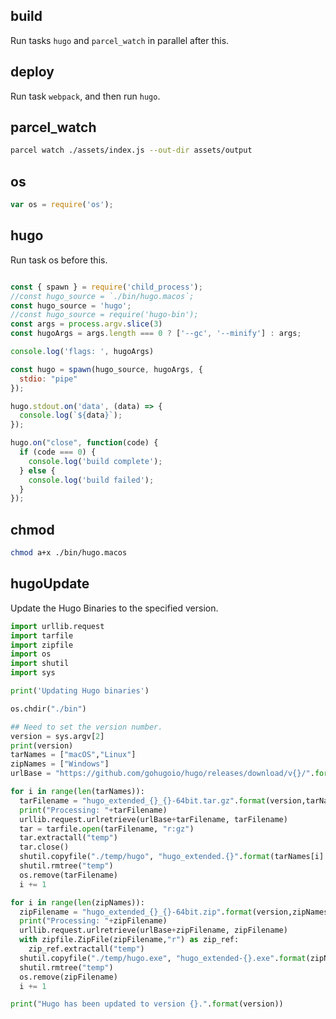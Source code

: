 <!-- https://github.com/egoist/maid -->
## build

Run tasks `hugo` and `parcel_watch` in parallel after this.

## deploy

Run task `webpack`, and then run `hugo`.

## parcel_watch

```bash
parcel watch ./assets/index.js --out-dir assets/output
```

## os
```js
var os = require('os');
```

## hugo

Run task os before this.

```js

const { spawn } = require('child_process');
//const hugo_source = `./bin/hugo.macos`;
const hugo_source = 'hugo';
//const hugo_source = require('hugo-bin');
const args = process.argv.slice(3)
const hugoArgs = args.length === 0 ? ['--gc', '--minify'] : args;

console.log('flags: ', hugoArgs)

const hugo = spawn(hugo_source, hugoArgs, { 
  stdio: "pipe"
});

hugo.stdout.on('data', (data) => {
  console.log(`${data}`);
});

hugo.on("close", function(code) {
  if (code === 0) {
    console.log('build complete');
  } else {
    console.log('build failed');
  }
});

```

## chmod

```bash
chmod a+x ./bin/hugo.macos
```


## hugoUpdate

Update the Hugo Binaries to the specified version.

```py
import urllib.request
import tarfile
import zipfile
import os
import shutil
import sys

print('Updating Hugo binaries')

os.chdir("./bin")

## Need to set the version number.
version = sys.argv[2]
print(version)
tarNames = ["macOS","Linux"]
zipNames = ["Windows"]
urlBase = "https://github.com/gohugoio/hugo/releases/download/v{}/".format(version)

for i in range(len(tarNames)):
  tarFilename = "hugo_extended_{}_{}-64bit.tar.gz".format(version,tarNames[i])
  print("Processing: "+tarFilename)
  urllib.request.urlretrieve(urlBase+tarFilename, tarFilename)
  tar = tarfile.open(tarFilename, "r:gz")
  tar.extractall("temp")
  tar.close()
  shutil.copyfile("./temp/hugo", "hugo_extended.{}".format(tarNames[i].lower()))
  shutil.rmtree("temp")
  os.remove(tarFilename)
  i += 1

for i in range(len(zipNames)):
  zipFilename = "hugo_extended_{}_{}-64bit.zip".format(version,zipNames[i])
  print("Processing: "+zipFilename)
  urllib.request.urlretrieve(urlBase+zipFilename, zipFilename)
  with zipfile.ZipFile(zipFilename,"r") as zip_ref:
    zip_ref.extractall("temp")
  shutil.copyfile("./temp/hugo.exe", "hugo_extended-{}.exe".format(zipNames[i].lower()))
  shutil.rmtree("temp")
  os.remove(zipFilename)
  i += 1

print("Hugo has been updated to version {}.".format(version))

```